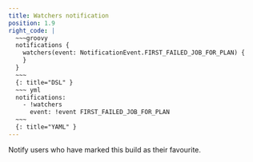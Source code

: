 ```yaml
---
title: Watchers notification
position: 1.9
right_code: |
  ~~~groovy
  notifications {
    watchers(event: NotificationEvent.FIRST_FAILED_JOB_FOR_PLAN) {
    }
  }
  ~~~
  {: title="DSL" }
  ~~~ yml
  notifications:
    - !watchers
      event: !event FIRST_FAILED_JOB_FOR_PLAN
  ~~~
  {: title="YAML" }
---
```

Notify users who have marked this build as their favourite.